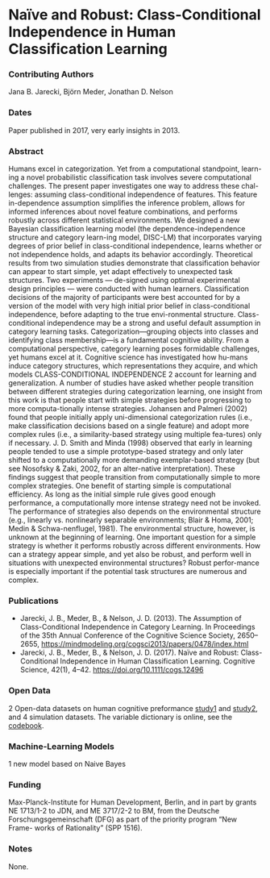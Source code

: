 # Naïve and Robust: Class-Conditional Independence in Human Classification Learning

### Contributing Authors
Jana B. Jarecki, Björn Meder, Jonathan D. Nelson

### Dates
Paper published in 2017, very early insights in 2013.

### Abstract
Humans excel in categorization. Yet from a computational standpoint, learn-ing a novel probabilistic classification task involves severe computational challenges. The present paper investigates one way to address these chal-lenges: assuming class-conditional independence of features. This feature in-dependence assumption simplifies the inference problem, allows for informed inferences about novel feature combinations, and performs robustly across different statistical environments. We designed a new Bayesian classification learning model (the dependence-independence structure and category learn-ing model, DISC-LM) that incorporates varying degrees of prior belief in class-conditional independence, learns whether or not independence holds, and adapts its behavior accordingly. Theoretical results from two simulation studies demonstrate that classification behavior can appear to start simple, yet adapt effectively to unexpected task structures. Two experiments — de-signed using optimal experimental design principles — were conducted with human learners. Classification decisions of the majority of participants were best accounted for by a version of the model with very high initial prior belief in class-conditional independence, before adapting to the true envi-ronmental structure. Class-conditional independence may be a strong and useful default assumption in category learning tasks. Categorization—grouping objects into classes and identifying class membership—is a fundamental cognitive ability. From a computational perspective, category learning poses formidable challenges, yet humans excel at it. Cognitive science has investigated how hu-mans induce category structures, which representations they acquire, and which models CLASS-CONDITIONAL INDEPENDENCE 2 account for learning and generalization. A number of studies have asked whether people transition between different strategies during categorization learning, one insight from this work is that people start with simple strategies before progressing to more computa-tionally intense strategies. Johansen and Palmeri (2002) found that people initially apply uni-dimensional categorization rules (i.e., make classification decisions based on a single feature) and adopt more complex rules (i.e., a similarity-based strategy using multiple fea-tures) only if necessary. J. D. Smith and Minda (1998) observed that early in learning people tended to use a simple prototype-based strategy and only later shifted to a computationally more demanding exemplar-based strategy (but see Nosofsky & Zaki, 2002, for an alter-native interpretation). These findings suggest that people transition from computationally simple to more complex strategies. One benefit of starting simple is computational efficiency. As long as the initial simple rule gives good enough performance, a computationally more intense strategy need not be invoked. The performance of strategies also depends on the environmental structure (e.g., linearly vs. nonlinearly separable environments; Blair & Homa, 2001; Medin & Schwa-nenflugel, 1981). The environmental structure, however, is unknown at the beginning of learning. One important question for a simple strategy is whether it performs robustly across different environments. How can a strategy appear simple, and yet also be robust, and perform well in situations with unexpected environmental structures? Robust perfor-mance is especially important if the potential task structures are numerous and complex.

### Publications
* Jarecki, J. B., Meder, B., & Nelson, J. D. (2013). The Assumption of Class-Conditional Independence in Category Learning. In Proceedings of the 35th Annual Conference of the Cognitive Science Society, 2650–2655, https://mindmodeling.org/cogsci2013/papers/0478/index.html
* Jarecki, J. B., Meder, B., & Nelson, J. D. (2017). Naïve and Robust: Class-Conditional Independence in Human Classification Learning. Cognitive Science, 42(1), 4–42. https://doi.org/10.1111/cogs.12496

### Open Data
2 Open-data datasets on human cognitive preformance [study1](data/study1_data.csv) and [study2](data/study1_data.csv), and 4 simulation datasets. The variable dictionary is online, see the [codebook](data/data_dictionary_codebook.html).

### Machine-Learning Models
1 new model based on Naive Bayes

### Funding
Max-Planck-Institute for Human Development, Berlin, and in part by grants NE 1713/1-2 to JDN, and ME 3717/2-2 to BM, from the Deutsche Forschungsgemeinschaft (DFG) as part of the priority program “New Frame- works of Rationality” (SPP 1516).

### Notes
None.
